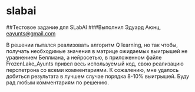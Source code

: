 # slabai
##Тестовое задание для SLabAI
###Выполнил Эдуард Аюнц, eayunts@gmail.com

В решении пытался реализовать алгоритм Q learning, но так чтобы, получать необходимые значения в матрице ожидаемых выигрышей не уравнением Беллмана, а нейросетью, в приложенном файле FrozenLake_Ayunts привел весь используемый код, свою реализацию перспетрона со всеми комментариями.
К сожалению, мне удалось добиться результата в лучшем случае порядка 8-10% выигрышей. Буду рад любым комментариям по решению.
